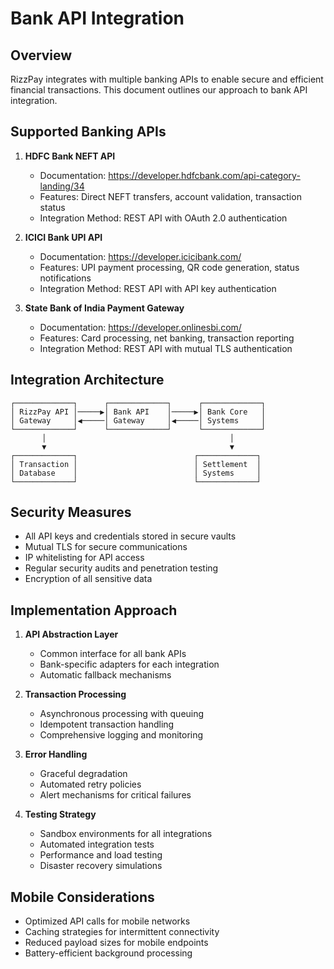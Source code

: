 
# Bank API Integration

## Overview

RizzPay integrates with multiple banking APIs to enable secure and efficient financial transactions. This document outlines our approach to bank API integration.

## Supported Banking APIs

1. **HDFC Bank NEFT API**
   - Documentation: https://developer.hdfcbank.com/api-category-landing/34
   - Features: Direct NEFT transfers, account validation, transaction status
   - Integration Method: REST API with OAuth 2.0 authentication

2. **ICICI Bank UPI API**
   - Documentation: https://developer.icicibank.com/
   - Features: UPI payment processing, QR code generation, status notifications
   - Integration Method: REST API with API key authentication

3. **State Bank of India Payment Gateway**
   - Documentation: https://developer.onlinesbi.com/
   - Features: Card processing, net banking, transaction reporting
   - Integration Method: REST API with mutual TLS authentication

## Integration Architecture

```
┌─────────────┐      ┌─────────────┐      ┌─────────────┐
│ RizzPay API │─────▶│ Bank API    │─────▶│ Bank Core   │
│ Gateway     │◀─────│ Gateway     │◀─────│ Systems     │
└─────────────┘      └─────────────┘      └─────────────┘
       │                                         │
       ▼                                         ▼
┌─────────────┐                          ┌─────────────┐
│ Transaction │                          │ Settlement  │
│ Database    │                          │ Systems     │
└─────────────┘                          └─────────────┘
```

## Security Measures

- All API keys and credentials stored in secure vaults
- Mutual TLS for secure communications
- IP whitelisting for API access
- Regular security audits and penetration testing
- Encryption of all sensitive data

## Implementation Approach

1. **API Abstraction Layer**
   - Common interface for all bank APIs
   - Bank-specific adapters for each integration
   - Automatic fallback mechanisms

2. **Transaction Processing**
   - Asynchronous processing with queuing
   - Idempotent transaction handling
   - Comprehensive logging and monitoring

3. **Error Handling**
   - Graceful degradation
   - Automated retry policies
   - Alert mechanisms for critical failures

4. **Testing Strategy**
   - Sandbox environments for all integrations
   - Automated integration tests
   - Performance and load testing
   - Disaster recovery simulations

## Mobile Considerations

- Optimized API calls for mobile networks
- Caching strategies for intermittent connectivity
- Reduced payload sizes for mobile endpoints
- Battery-efficient background processing
